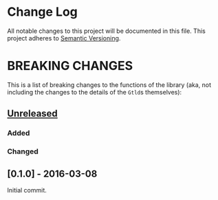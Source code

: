 # Change Log
All notable changes to this project will be documented in this file.
This project adheres to [Semantic Versioning](http://semver.org/).


# BREAKING CHANGES

This is a list of breaking changes to the functions of the library (aka, not
including the changes to the details of the `Gtld`s themselves):


## [Unreleased]

### Added

### Changed


## [0.1.0] - 2016-03-08

Initial commit.

[Unreleased]: https://github.com/taiyaeix/gtld-data.rs/compare/v0.1.0...HEAD
